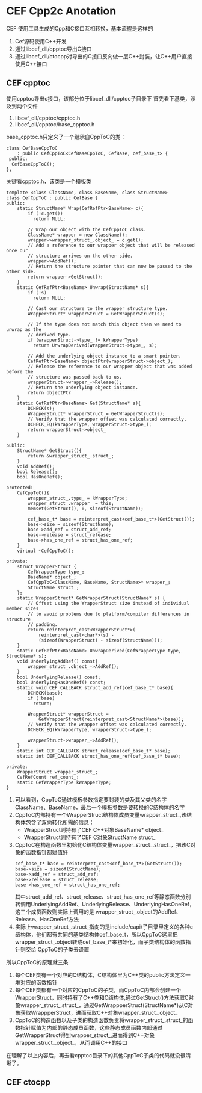 CEF Cpp2c Anotation
===================

CEF 使用工具生成的Cpp和C接口互相转换，基本流程是这样的

1. Cef源码使用C++开发
2. 通过libcef_dll/cpptoc导出C接口
3. 通过libcef_dll/ctocpp对导出的C接口反向做一层C++封装，让C++用户直接使用C++接口

CEF cpptoc
----------
使用cpptoc导出c接口，该部分位于libcef_dll/cpptoc子目录下
首先看下基类，涉及到两个文件

1. libcef_dll/cpptoc/cpptoc.h
2. libcef_dll/cpptoc/base_cpptoc.h

base_cpptoc.h只定义了一个继承自CppToC的类：
```
class CefBaseCppToC
    : public CefCppToC<CefBaseCppToC, CefBase, cef_base_t> {
 public:
  CefBaseCppToC();
};
```

关键看cpptoc.h，该类是一个模板类
```
template <class ClassName, class BaseName, class StructName>
class CefCppToC : public CefBase {
public:
	static StructName* Wrap(CefRefPtr<BaseName> c){
		if (!c.get())
		  return NULL;

		// Wrap our object with the CefCppToC class.
		ClassName* wrapper = new ClassName();
		wrapper->wrapper_struct_.object_ = c.get();
		// Add a reference to our wrapper object that will be released once our
		// structure arrives on the other side.
		wrapper->AddRef();
		// Return the structure pointer that can now be passed to the other side.
		return wrapper->GetStruct();
	}
	static CefRefPtr<BaseName> Unwrap(StructName* s){
	    if (!s)
		  return NULL;

		// Cast our structure to the wrapper structure type.
		WrapperStruct* wrapperStruct = GetWrapperStruct(s);

		// If the type does not match this object then we need to unwrap as the
		// derived type.
		if (wrapperStruct->type_ != kWrapperType)
		  return UnwrapDerived(wrapperStruct->type_, s);

		// Add the underlying object instance to a smart pointer.
		CefRefPtr<BaseName> objectPtr(wrapperStruct->object_);
		// Release the reference to our wrapper object that was added before the
		// structure was passed back to us.
		wrapperStruct->wrapper_->Release();
		// Return the underlying object instance.
		return objectPtr
	}
	static CefRefPtr<BaseName> Get(StructName* s){
		DCHECK(s);
		WrapperStruct* wrapperStruct = GetWrapperStruct(s);
		// Verify that the wrapper offset was calculated correctly.
		DCHECK_EQ(kWrapperType, wrapperStruct->type_);
		return wrapperStruct->object_
	}

public:
	StructName* GetStruct(){
		return &wrapper_struct_.struct_;
	}
	void AddRef();
	bool Release();
	bool HasOneRef();

protected:
	CefCppToC(){
		wrapper_struct_.type_ = kWrapperType;
		wrapper_struct_.wrapper_ = this;
		memset(GetStruct(), 0, sizeof(StructName));

		cef_base_t* base = reinterpret_cast<cef_base_t*>(GetStruct());
		base->size = sizeof(StructName);
		base->add_ref = struct_add_ref;
		base->release = struct_release;
		base->has_one_ref = struct_has_one_ref;
	}
	virtual ~CefCppToC();

private:
  	struct WrapperStruct {
    	CefWrapperType type_;
    	BaseName* object_;
    	CefCppToC<ClassName, BaseName, StructName>* wrapper_;
    	StructName struct_;
  	};
	static WrapperStruct* GetWrapperStruct(StructName* s) {
		// Offset using the WrapperStruct size instead of individual member sizes
		// to avoid problems due to platform/compiler differences in structure
		// padding.
		return reinterpret_cast<WrapperStruct*>(
			reinterpret_cast<char*>(s) -
			(sizeof(WrapperStruct) - sizeof(StructName)));
  	}
	static CefRefPtr<BaseName> UnwrapDerived(CefWrapperType type, StructName* s);
	void UnderlyingAddRef() const{
		wrapper_struct_.object_->AddRef();
	}
	bool UnderlyingRelease() const;
	bool UnderlyingHasOneRef() const;
	static void CEF_CALLBACK struct_add_ref(cef_base_t* base){
		DCHECK(base);
		if (!base)
		  return;

		WrapperStruct* wrapperStruct =
			GetWrapperStruct(reinterpret_cast<StructName*>(base));
		// Verify that the wrapper offset was calculated correctly.
		DCHECK_EQ(kWrapperType, wrapperStruct->type_);

		wrapperStruct->wrapper_->AddRef();
	}
	static int CEF_CALLBACK struct_release(cef_base_t* base);
	static int CEF_CALLBACK struct_has_one_ref(cef_base_t* base);

private:
	WrapperStruct wrapper_struct_;
  	CefRefCount ref_count_;
	static CefWrapperType kWrapperType;
}
```

1. 可以看到，CppToC通过模板参数指定要封装的类及其父类的名字ClassName、BaseName，最后一个模板参数是要转换的C结构体的名字
2. CppToC内部持有一个WrapperStruct结构体成员变量wrapper_struct_,该结构体包含了双向转化所需的信息： 
    - WrapperStruct则持有了CEF C++对象BaseName* object_
	- WrapperStruct则持有了CEF C对象StructName struct_
3. CppToC在构造函数里初始化C结构体变量wrapper_struct_.struct_，把该C对象的函数指针都赋值好
    ```
	cef_base_t* base = reinterpret_cast<cef_base_t*>(GetStruct());
	base->size = sizeof(StructName);
	base->add_ref = struct_add_ref;
	base->release = struct_release;
	base->has_one_ref = struct_has_one_ref;
	```
	其中struct_add_ref、struct_release、struct_has_one_ref等静态函数分别转调用UnderlyingAddRef、UnderlyingRelease、UnderlyingHasOneRef，这三个成员函数则实际上调用的是
	wrapper_struct_.object的AddRef、Release、HasOneRef方法
4. 实际上wrapper_struct_.struct_指向的是include/capi/子目录里定义的各种c结构体，他们都有共同的基类结构体cef_base_t，所以CppToC这里把wrapper_struct_.object转成cef_base_t*来初始化，而子类结构体的函数指针则交给
CppToC的子类去设置

所以CppToC的原理就三条

1. 每个CEF类有一个对应的C结构体，C结构体里为C++类的public方法定义一堆对应的函数指针
2. 每个CEF类都有一个对应的CppToC的子类，而CppToC内部会创建一个WrapperStruct，同时持有了C++类和C结构体,通过GetStruct()方法获取C对象wrapper_struct_.struct_，通过GetWrappperStruct(StructName*)从C对象获取WrappperStruct，进而获取C++对象wrapper_struct_.object_
3. CppToC的构造函数以及子类的构造函数负责将wrapper_struct_.struct_的函数指针赋值为内部的静态成员函数，这些静态成员函数内部通过GetWrapperStruct得到wrapper_struct_,进而得到C++对象wrapper_struct_.object_，从而调用C++的接口

在理解了以上内容后，再去看cpptoc目录下的其他CppToC子类的代码就没很清晰了。

CEF ctocpp
----------
